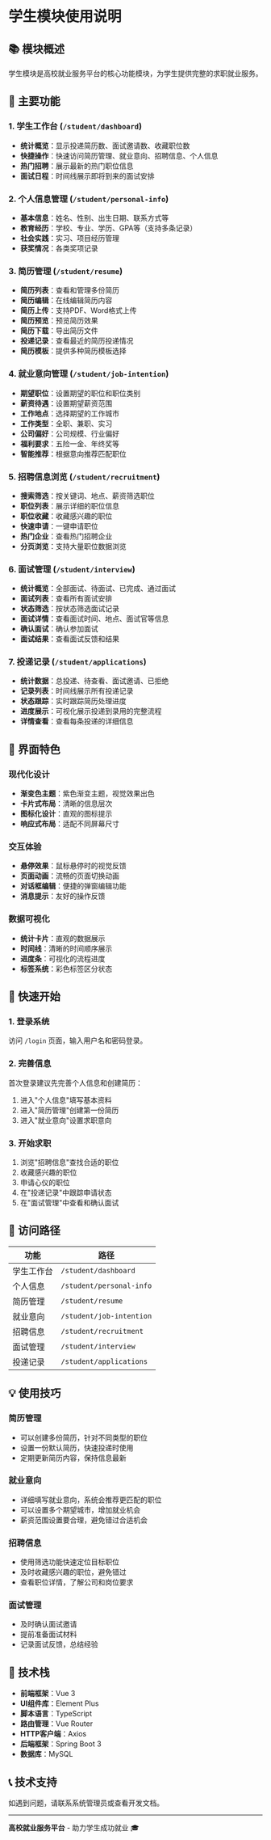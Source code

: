 # 学生模块使用说明

## 📚 模块概述

学生模块是高校就业服务平台的核心功能模块，为学生提供完整的求职就业服务。

## 🎯 主要功能

### 1. 学生工作台 (`/student/dashboard`)
- **统计概览**：显示投递简历数、面试邀请数、收藏职位数
- **快捷操作**：快速访问简历管理、就业意向、招聘信息、个人信息
- **热门招聘**：展示最新的热门职位信息
- **面试日程**：时间线展示即将到来的面试安排

### 2. 个人信息管理 (`/student/personal-info`)
- **基本信息**：姓名、性别、出生日期、联系方式等
- **教育经历**：学校、专业、学历、GPA等（支持多条记录）
- **社会实践**：实习、项目经历管理
- **获奖情况**：各类奖项记录

### 3. 简历管理 (`/student/resume`)
- **简历列表**：查看和管理多份简历
- **简历编辑**：在线编辑简历内容
- **简历上传**：支持PDF、Word格式上传
- **简历预览**：预览简历效果
- **简历下载**：导出简历文件
- **投递记录**：查看最近的简历投递情况
- **简历模板**：提供多种简历模板选择

### 4. 就业意向管理 (`/student/job-intention`)
- **期望职位**：设置期望的职位和职位类别
- **薪资待遇**：设置期望薪资范围
- **工作地点**：选择期望的工作城市
- **工作类型**：全职、兼职、实习
- **公司偏好**：公司规模、行业偏好
- **福利要求**：五险一金、年终奖等
- **智能推荐**：根据意向推荐匹配职位

### 5. 招聘信息浏览 (`/student/recruitment`)
- **搜索筛选**：按关键词、地点、薪资筛选职位
- **职位列表**：展示详细的职位信息
- **职位收藏**：收藏感兴趣的职位
- **快速申请**：一键申请职位
- **热门企业**：查看热门招聘企业
- **分页浏览**：支持大量职位数据浏览

### 6. 面试管理 (`/student/interview`)
- **统计概览**：全部面试、待面试、已完成、通过面试
- **面试列表**：查看所有面试安排
- **状态筛选**：按状态筛选面试记录
- **面试详情**：查看面试时间、地点、面试官等信息
- **确认面试**：确认参加面试
- **面试结果**：查看面试反馈和结果

### 7. 投递记录 (`/student/applications`)
- **统计数据**：总投递、待查看、面试邀请、已拒绝
- **记录列表**：时间线展示所有投递记录
- **状态跟踪**：实时跟踪简历处理进度
- **进度展示**：可视化展示投递到录用的完整流程
- **详情查看**：查看每条投递的详细信息

## 🎨 界面特色

### 现代化设计
- **渐变色主题**：紫色渐变主题，视觉效果出色
- **卡片式布局**：清晰的信息层次
- **图标化设计**：直观的图标提示
- **响应式布局**：适配不同屏幕尺寸

### 交互体验
- **悬停效果**：鼠标悬停时的视觉反馈
- **页面动画**：流畅的页面切换动画
- **对话框编辑**：便捷的弹窗编辑功能
- **消息提示**：友好的操作反馈

### 数据可视化
- **统计卡片**：直观的数据展示
- **时间线**：清晰的时间顺序展示
- **进度条**：可视化的流程进度
- **标签系统**：彩色标签区分状态

## 🚀 快速开始

### 1. 登录系统
访问 `/login` 页面，输入用户名和密码登录。

### 2. 完善信息
首次登录建议先完善个人信息和创建简历：
1. 进入"个人信息"填写基本资料
2. 进入"简历管理"创建第一份简历
3. 进入"就业意向"设置求职意向

### 3. 开始求职
1. 浏览"招聘信息"查找合适的职位
2. 收藏感兴趣的职位
3. 申请心仪的职位
4. 在"投递记录"中跟踪申请状态
5. 在"面试管理"中查看和确认面试

## 📱 访问路径

| 功能 | 路径 |
|------|------|
| 学生工作台 | `/student/dashboard` |
| 个人信息 | `/student/personal-info` |
| 简历管理 | `/student/resume` |
| 就业意向 | `/student/job-intention` |
| 招聘信息 | `/student/recruitment` |
| 面试管理 | `/student/interview` |
| 投递记录 | `/student/applications` |

## 💡 使用技巧

### 简历管理
- 可以创建多份简历，针对不同类型的职位
- 设置一份默认简历，快速投递时使用
- 定期更新简历内容，保持信息最新

### 就业意向
- 详细填写就业意向，系统会推荐更匹配的职位
- 可以设置多个期望城市，增加就业机会
- 薪资范围设置要合理，避免错过合适机会

### 招聘信息
- 使用筛选功能快速定位目标职位
- 及时收藏感兴趣的职位，避免错过
- 查看职位详情，了解公司和岗位要求

### 面试管理
- 及时确认面试邀请
- 提前准备面试材料
- 记录面试反馈，总结经验

## 🔧 技术栈

- **前端框架**：Vue 3
- **UI组件库**：Element Plus
- **脚本语言**：TypeScript
- **路由管理**：Vue Router
- **HTTP客户端**：Axios
- **后端框架**：Spring Boot 3
- **数据库**：MySQL

## 📞 技术支持

如遇到问题，请联系系统管理员或查看开发文档。

---

**高校就业服务平台** - 助力学生成功就业 🎓

